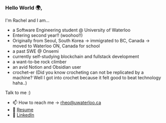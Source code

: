 ### Hello World 🌍,
I'm Rachel and I am...

- a Software Engineering student @ University of Waterloo 
- Entering second year!! (woohoo!!)
- Originally from Seoul, South Korea → immigrated to BC, Canada → moved to Waterloo ON, Canada for school
- a past SWE @ Onsemi
- currently self-studying blockchain and fullstack development
- a want-to-be rock climber
- an avid Notion and Obsidian user
- crochet-er (Did you know crocheting can not be replicated by a machine? Well I got into crochet because it felt good to beat technology haha..)

Talk to me :)
- 📫 How to reach me -> [rheo@uwaterloo.ca](mailto:rheo@uwaterloo.ca)
- 📄 <a href="https://rachelheo.dev/files/resume.pdf" target="_blank">Resume</a>
- 💼 <a href="https://linkedin.com/in/rachel-heo/" target="_blank">LinkedIn</a>
